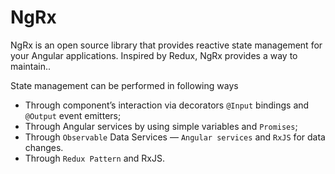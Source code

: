 # NgRx

NgRx is an open source library that provides reactive state management for your Angular applications. Inspired by Redux, NgRx provides a way to maintain..

State management can be performed in following ways

- Through component’s interaction via decorators `@Input` bindings and `@Output` event emitters;
- Through Angular services by using simple variables and `Promises`;
- Through `Observable` Data Services — `Angular services` and `RxJS` for data changes.
- Through `Redux Pattern` and RxJS.
